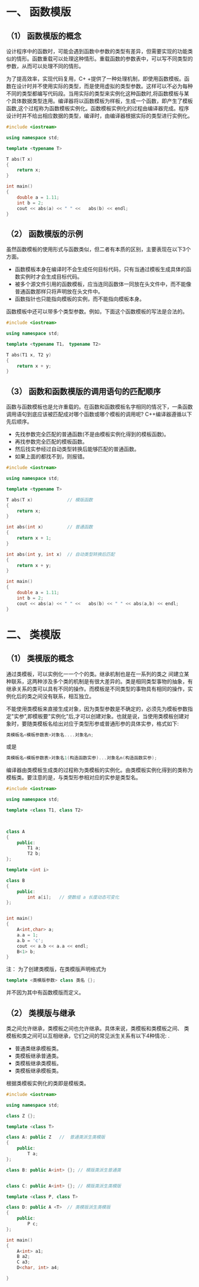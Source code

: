# 一、 函数模版

## （1） 函数模版的概念

设计程序中的函数时，可能会遇到函数中参数的类型有差异，但需要实现的功能类似的情形。函数重载可以处理这种情形。重载函数的参数表中，可以写不同类型的参数，从而可以处理不同的情形。

为了提高效率，实现代码复用，C+ +提供了一种处理机制，即使用函数模板。函数在设计时并不使用实际的类型，而是使用虚拟的类型参数。这样可以不必为每种不同的类型都编写代码段。当用实际的类型来实例化这种函数时,将函数模板与某个具体数据类型连用。编译器将以函数模板为样板，生成一个函数，即产生了模板函数,这个过程称为函数模板实例化。函数模板实例化的过程由编译器完成。程序设计时并不给出相应数据的类型，编译时，由编译器根据实际的类型进行实例化。

```c++
#include <iostream>

using namespace std;

template <typename T>

T abs(T x)
{
    return x;
}

int main()
{
    double a = 1.11;
    int b = 2;
    cout << abs(a) << " " <<   abs(b) << endl;
}
```

## （2） 函数模版的示例

虽然函数模板的使用形式与函数类似，但二者有本质的区别，主要表现在以下3个方面。

- 函数模板本身在编译时不会生成任何目标代码，只有当通过模板生成具体的函数实例时才会生成目标代码。
- 被多个源文件引用的函数模板，应当连同函数体一同放在头文件中，而不能像普通函数那样只将声明放在头文件中。
- 函数指针也只能指向模板的实例，而不能指向模板本身。

函数模板中还可以带多个类型参数。例如，下面这个函数模板的写法是合法的。

```c++
#include <iostream>

using namespace std;

template <typename T1， typename T2>

T abs(T1 x, T2 y)
{
    return x + y;
}

```

## （3） 函数和函数模版的调用语句的匹配顺序

函数与函数模板也是允许重载的。在函数和函数模板名字相同的情况下，一条函数调用语句到底应该被匹配成对哪个函数或哪个模板的调用呢? C++编译器遵循以下先后顺序。

- 先找参数完全匹配的普通函数(不是由模板实例化得到的模板函数)。
- 再找参数完全匹配的模板函数。
- 然后找实参经过自动类型转换后能够匹配的普通函数。
- 如果上面的都找不到，则报错。

```c++
#include <iostream>

using namespace std;

template <typename T>

T abs(T x)             // 模版函数
{
    return x;
}

int abs(int x)         // 普通函数
{
    return x + 1;
} 

int abs(int y, int x)  // 自动类型转换后匹配
{
    return x + y;
}

int main()
{
    double a = 1.11;
    int b = 2;
    cout << abs(a) << " " <<   abs(b) << " " << abs(a,b) << endl;
}
```

# 二、 类模版

## （1） 类模版的概念

通过类模板，可以实例化一一个个的类。继承机制也是在一系列的类之 间建立某种联系，这两种涉及多个类的机制是有很大差异的。类是相同类型事物的抽象，有继承关系的类可以具有不同的操作。而模板是不同类型的事物具有相同的操作，实例化后的类之间没有联系，相互独立。

不能使用类模板来直接生成对象，因为类型参数是不确定的，必须先为模板参数指定"实参”,即模板要"实例化”后,才可以创建对象。也就是说，当使用类模板创建对象时，要随类模板名给出对应于类型形参或普通形参的具体实参，格式如下:

```c++
类模板名<模板参数表>对象名....对象名n;
```

或是

```c++
类模板名<模板参数表>对象名1(构造函数实参)...对象名n(构造函数实参);
```

编译器由类模板生成类的过程称为类模板的实例化。由类模板实例化得到的类称为模板类。要注意的是，与类型形参相对应的实参是类型名。

```c++
#include <iostream>

using namespace std;

template <class T1, class T2>
  


class A
{
    public:
        T1 a;
        T2 b;
};

template <int i>

class B
{
    public:
  	    int a[i];   // 使数组 a 长度动态可变化
};


int main()
{
    A<int,char> a;
    a.a = 1;
    a.b = 'c';
    cout << a.b << a.a << endl;
  	B<1> b;
}
```

注： 为了创建类模版，在类模版声明格式为

```c++
template <类模版参数> class 类名 {};
```

并不因为其中有函数模版而定义。

## （2） 类模版与继承

类之间允许继承，类模板之间也允许继承。具体来说，类模板和类模板之间、
类模板和类之间可以互相继承，它们之间的常见派生关系有以下4种情况: .

- 普通类继承模板类。
- 类模板继承普通类。
- 类模板继承类模板。
- 类模板继承模板类。

根据类模板实例化的类即是模板类。



```c++
#include <iostream>

using namespace std;

class Z {};

template <class T>

class A: public Z   //  普通类派生类模版
{
    public:
        T a;
};

class B: public A<int> {}; // 模版类派生普通类


class C: public A<int> {}; // 模版类派生类模版

template <class P, class T>

class D: public A <T>  // 类模版派生类模版
{
    public:
        P c;
};

int main()
{
    A<int> a1;
    B a2;
    C a3;
    D<char, int> a4;

}
```

